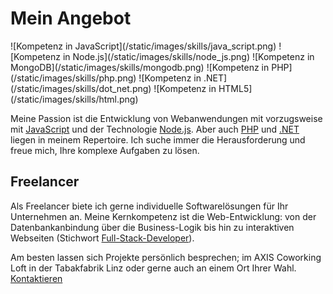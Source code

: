 # Mein Angebot

<p id="skills-images">
  ![Kompetenz in JavaScript](/static/images/skills/java_script.png)
  ![Kompetenz in Node.js](/static/images/skills/node_js.png)
  ![Kompetenz in MongoDB](/static/images/skills/mongodb.png)
  ![Kompetenz in PHP](/static/images/skills/php.png)
  ![Kompetenz in .NET](/static/images/skills/dot_net.png)
  ![Kompetenz in HTML5](/static/images/skills/html.png)
</p>

Meine Passion ist die Entwicklung von Webanwendungen mit vorzugsweise mit [JavaScript](https://developer.mozilla.org/de/docs/Web/JavaScript) und der Technologie [Node.js](http://nodejs.org). Aber auch [PHP](http://php.net/) und [.NET](https://www.microsoft.com/net) liegen in meinem Repertoire. Ich suche immer die Herausforderung und freue mich, Ihre komplexe Aufgaben zu lösen.

## Freelancer

Als Freelancer biete ich gerne  individuelle Softwarelösungen für Ihr Unternehmen an. Meine Kernkompetenz ist die Web-Entwicklung: von der Datenbankanbindung über die Business-Logik bis hin zu interaktiven Webseiten (Stichwort [Full-Stack-Developer](http://www.laurencegellert.com/2012/08/what-is-a-full-stack-developer/)).

Am besten lassen sich Projekte persönlich besprechen; im AXIS Coworking Loft in der Tabakfabrik Linz oder gerne auch an einem Ort Ihrer Wahl. [Kontaktieren](/contact)
